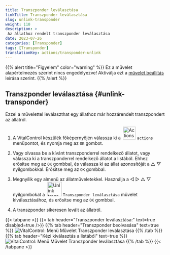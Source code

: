 ```yaml
---
title: Transzponder leválasztása
linkTitle: Transzponder leválasztása
slug: unlink-transponder
weight: 110
description: >
 Az állathoz rendelt transzponder leválasztása
date: 2023-07-26
categories: [Transponder]
tags: [Transponder]
translationKey: actions/transponder-unlink
---
```

{{% alert title="Figyelem" color="warning" %}}
Ez a művelet alapértelmezés szerint nincs engedélyezve! Aktiválja ezt a [művelet beállítás](../setting/) leírása szerint.
{{% /alert %}}

## Transzponder leválasztása {#unlink-transponder}

Ezzel a művelettel leválaszthat egy állathoz már hozzárendelt transzpondert az állatról.

1. A VitalControl készülék főképernyőjén válassza ki a &nbsp;<img src="/icons/actions.svg" width="40" align="bottom" alt="Actions" /> `actions` menüpontot, és nyomja meg az `OK` gombot.

2. Vagy olvassa be a kívánt transzponderrel rendelkező állatot, vagy válassza ki a transzponderrel rendelkező állatot a listából. Ehhez erősítse meg az `OK` gombbal, és válassza ki az állat azonosítóját a △ ▽ nyílgombokkal. Erősítse meg az `OK` gombbal.

3. Megnyílik egy almenü az állatműveletekkel. Használja a ◁ ▷ △ ▽ nyílgombokat a &nbsp;<img src="/icons/actions/unlink-transponder.svg" width="45" align="bottom" alt="Unlink transponder" /> `Transzponder leválasztása` művelet kiválasztásához, és erősítse meg az `OK` gombbal.

4. A transzponder sikeresen levált az állatról.

{{< tabpane >}}
{{< tab header="Transzponder leválasztása:" text=true disabled=true />}}
{{% tab header="Transzponder beolvasása" text=true %}}
![VitalControl: Menü Művelet Transzponder leválasztása](../images/unlinktransponder-scan.png "Transzponder leválasztása")
{{% /tab %}}
{{% tab header="Kézi kiválasztás a listából" text=true %}}
![VitalControl: Menü Művelet Transzponder leválasztása](../images/unlinktransponder.png "Transzponder leválasztása")
{{% /tab %}}
{{< /tabpane >}}
